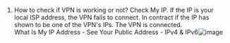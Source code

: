 1. How to check if VPN is working or not?
  Check My IP. If the IP is your local ISP address, the VPN fails to connect. In contract if the IP has shown to be one of the VPN's IPs. The VPN is connected.          
What Is My IP Address - See Your Public Address - IPv4 & IPv6![image](https://github.com/user-attachments/assets/4b35b1f8-e5fd-404d-952f-9f33a092b567)
